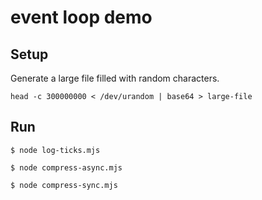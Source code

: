 # event loop demo

## Setup

Generate a large file filled with random characters.

    head -c 300000000 < /dev/urandom | base64 > large-file

## Run

    $ node log-ticks.mjs

    $ node compress-async.mjs

    $ node compress-sync.mjs
